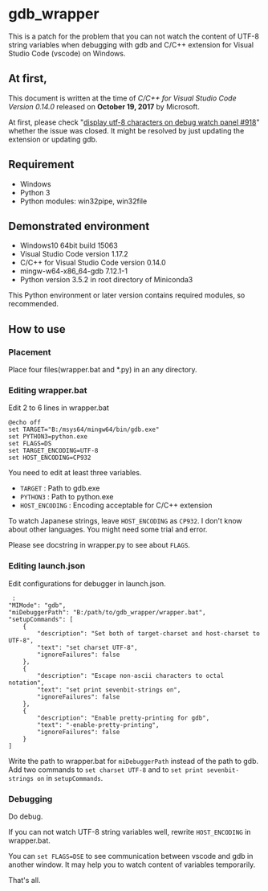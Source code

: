# gdb_wrapper
This is a patch for the problem that you can not watch the content of UTF-8 string variables when debugging with gdb and C/C++ extension for Visual Studio Code (vscode) on Windows.

## At first,
This document is written at the time of *C/C++ for Visual Studio Code Version 0.14.0* released on **October 19, 2017** by Microsoft.

At first, please check "[display utf-8 characters on debug watch panel #918](https://github.com/Microsoft/vscode-cpptools/issues/918)" whether the issue was closed.
It might be resolved by just updating the extension or updating gdb.

## Requirement
- Windows
- Python 3
- Python modules: win32pipe, win32file

## Demonstrated environment
- Windows10 64bit build 15063
- Visual Studio Code version 1.17.2
- C/C++ for Visual Studio Code version 0.14.0
- mingw-w64-x86_64-gdb 7.12.1-1
- Python version 3.5.2 in root directory of Miniconda3

This Python environment or later version contains required modules, so recommended.

## How to use

### Placement
Place four files(wrapper.bat and *.py) in an any directory.

### Editing wrapper.bat
Edit 2 to 6 lines in wrapper.bat
```
@echo off
set TARGET="B:/msys64/mingw64/bin/gdb.exe"
set PYTHON3=python.exe
set FLAGS=DS
set TARGET_ENCODING=UTF-8
set HOST_ENCODING=CP932
```
You need to edit at least three variables.
- `TARGET` : Path to gdb.exe
- `PYTHON3` : Path to python.exe
- `HOST_ENCODING` : Encoding acceptable for C/C++ extension

To watch Japanese strings, leave `HOST_ENCODING` as `CP932`.
I don't know about other languages. You might need some trial and error.

Please see docstring in wrapper.py to see about `FLAGS`.

### Editing launch.json
Edit configurations for debugger in launch.json.
```
 :
"MIMode": "gdb",
"miDebuggerPath": "B:/path/to/gdb_wrapper/wrapper.bat",
"setupCommands": [
	{
		"description": "Set both of target-charset and host-charset to UTF-8",
		"text": "set charset UTF-8",
		"ignoreFailures": false
	},
	{
		"description": "Escape non-ascii characters to octal notation",
		"text": "set print sevenbit-strings on",
		"ignoreFailures": false
	},
	{
		"description": "Enable pretty-printing for gdb",
		"text": "-enable-pretty-printing",
		"ignoreFailures": false
	}
]
```

Write the path to wrapper.bat for `miDebuggerPath` instead of the path to gdb.
Add two commands to `set charset UTF-8` and to `set print sevenbit-strings on` in `setupCommands`.

### Debugging
Do debug.

If you can not watch UTF-8 string variables well, rewrite `HOST_ENCODING` in wrapper.bat.

You can `set FLAGS=DSE` to see communication between vscode and gdb in another window.
It may help you to watch content of variables temporarily.

That's all.